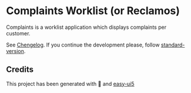 # Complaints Worklist (or Reclamos)

Complaints is a worklist application which displays complaints per customer.

See [Chengelog](./CHANGELOG.md).
If you continue the development please, follow [standard-version](https://github.com/conventional-changelog/standard-version).

## Credits

This project has been generated with 💙 and [easy-ui5](https://github.com/SAP)
